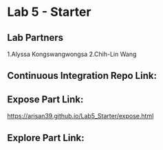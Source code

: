 # Lab 5 - Starter

## Lab Partners

1.Alyssa Kongswangwongsa
2.Chih-Lin Wang


## Continuous Integration Repo Link:

## Expose Part Link:
https://arisan39.github.io/Lab5_Starter/expose.html

## Explore Part Link:
